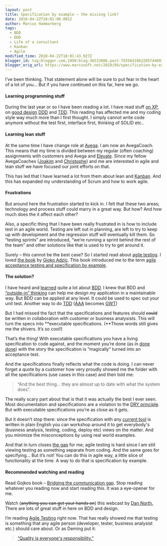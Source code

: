 ```yaml
---
layout: post
title: Specification by example – the missing link?
date: 2010-04-22T18:01:00.001Z
author: Marcus Hammarberg
tags:
  - BDD
  - DDD
  - Life of a consultant
  - Kanban
  - Agile
modified_time: 2010-04-22T18:01:43.927Z
blogger_id: tag:blogger.com,1999:blog-36533086.post-7935641062205744091
blogger_orig_url: https://www.marcusoft.net/2010/04/specification-by-example-missing-link.html
---
```


I’ve been thinking. That statement alone will be sure to put fear in the heart of a lot of you… But if you have continued on this far, here we go.

#### Learning programming stuff

During the last year or so I have been reading a lot. I have read stuff [on XP](http://jamesshore.com/Agile-Book/), on [good design](https://www.marcusoft.net/2009/07/parental-leave-reading.html) [DDD](http://www.amazon.com/Domain-Driven-Design-Tackling-Complexity-Software/dp/0321125215) and [TDD](https://www.marcusoft.net/2009/09/reference-work-3-tdd-by-example.html). This reading has affected me and my coding style way much more than I first thought. I simply cannot write code anymore without the test first, interface first, thinking of SOLID etc..

#### Learning lean stuff

At the same time I have change role at [Avega](http://www.avegagroup.se). I am now an AvegaCoach. This means that my time is divided between my regular (often coaching) assignments with customers and Avega and [Elevate](http://blog.avegagroup.se/elevate/). Since my fellow AvegaCoaches ([Joakim](http://blog.avegagroup.se/JoakimSunden/default.aspx) and [Christophe](http://blog.avegagroup.se/ChristopheAchouiantz/default.aspx)) and me are interested in agile and lean stuff we have focused our joint efforts on that.

This has led that I have learned a lot from them about lean and [Kanban](http://www.slideshare.net/marcusoftnet/kanbanboards). And this has expanded my understanding of Scrum and how to work agile.

#### Frustrations

But around here the frustration started to kick in. I felt that these two areas; technology and process stuff could marry in a great way. But how? And how much does the it affect each other?

Also, a specific thing that I have been really frustrated in is how to include test in an agile world. Testing are left out in planning, are left to try to keep up with development and the regression stuff will eventually kill them. So “testing sprints” are introduced, “we’re running a sprint behind the rest of the team” and other solutions like that is used to try to get around it.

Surely – this cannot be the best case? So I started read about [agile testing](http://www.agiletester.ca). I loved [the book](http://www.acceptancetesting.info/the-book/) by [Gjoko Adzic](http://gojko.net/). This book introduced me to the term [agile acceptance testing and specification by example](http://www.acceptancetesting.info/).

#### The solution?

I have heard and [learned](https://www.marcusoft.net/2010/03/bdd-with-specflow-some-thoughts-after.html) quite a lot about [BDD](http://en.wikipedia.org/wiki/Behavior_Driven_Development). I knew that BDD and [“outside-in” thinking](http://en.wikipedia.org/wiki/Behavior_Driven_Development#Outside-In) can help me design my application in a maintainable way. But BDD can be applied at any level. It could be used to spec out your unit test. Another way to do [TDD](http://en.wikipedia.org/wiki/Test-driven_development) ([AAA](http://www.arrangeactassert.com/) becomes [GWT](http://blog.objectmentor.com/articles/2008/11/27/the-truth-about-bdd))

But I had missed the fact that the specifications and features should ~~could~~ be written in collaboration with customer or business analysists. This will turn the specs into **executable specifications. (**Those words still gives me the shivers. It’s so cool!)

That’s the thing! With executable specifications you have a living specification to code against, and the moment you’re done (as in [done done](http://jamesshore.com/Agile-Book/done_done.html)) with the story the specification is “magically” turned into an acceptance test.

And the specifications finally reflects what the code is doing. I can never forget a quote by a customer how very proudly showed me the folder with all the specifications (use cases in this case) and then told me:

> “And the best thing… they are almost up to date with what the system does”.

The really scary part about that is that it was actually the best I ever seen. Most documentation and specifications are a violation to the [DRY principle](http://en.wikipedia.org/wiki/Don't_repeat_yourself). But with executable specifications you’re as close as it gets.

But it doesn’t stop there: since the specification with any [current tool](http://www.specflow.org) is written in plain English you can workshop around it to get everybody's (business analysis, testing, coding, deploy etc) views on the matter. And you minimize the misconceptions by using real world examples.

And that in turn closes [the gap](http://www.acceptancetesting.info/the-book/) for me; agile testing is hard since I am still viewing testing as something separate from coding. And the same goes for specifying… But it’s not! You can do this in agile way, a little slice of functionality at the time. A way to do that is specification by example.

#### Recommended watching and reading

Read Gojkos book – [Bridging the communication gap](http://www.acceptancetesting.info/the-book/). Stop reading whatever you reading now and start reading this. It was a eye-opener for me.

Watch (~~anything you can get your hands on~~) this webcast by [Dan North.](http://www.infoq.com/presentations/bdd-dan-north) There are lots of great stuff in here on BDD and design.

I’m reading [Agile Testing](http://www.agiletester.ca) right now. That has really showed me that testing is something that any agile person (developer, tester, business analysist etc.) should care about. Or as Deming put it:

> [“Quality is everyone's responsibility.”](http://thinkexist.com/quotes/w._edwards_deming/)
